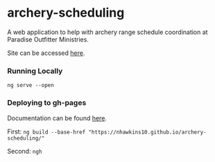 # archery-scheduling

A web application to help with archery range schedule coordination at Paradise Outfitter Ministries.

Site can be accessed [here](https://nhawkins10.github.io/archery-scheduling/).

### Running Locally
`ng serve --open `

### Deploying to gh-pages
Documentation can be found [here](https://www.npmjs.com/package/angular-cli-ghpages).

First: ` ng build --base-href "https://nhawkins10.github.io/archery-scheduling/" `

Second: `ngh`
